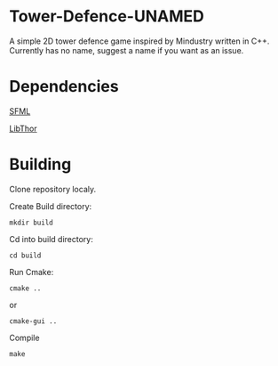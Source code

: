 # Tower-Defence-UNAMED

A simple 2D tower defence game inspired by Mindustry written in C++. Currently has no name, suggest a name if you want as an issue.

# Dependencies

[SFML](https://www.sfml-dev.org/)

[LibThor](https://github.com/Bromeon/Thor)

# Building

Clone repository localy.

Create Build directory:

```
mkdir build
```

Cd into build directory:

```
cd build
```

Run Cmake:

```
cmake ..
```

or

```
cmake-gui ..
```

Compile

```
make
```
